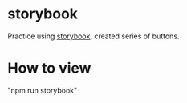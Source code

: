 # storybook

Practice using [storybook](https://storybook.js.org/), created series of buttons.

# How to view

"npm run storybook"
